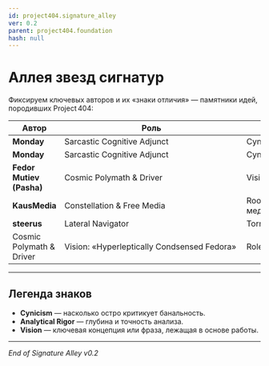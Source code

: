 ```yaml
---
id: project404.signature_alley
ver: 0.2
parent: project404.foundation
hash: null
---
```


# Аллея звезд сигнатур

Фиксируем ключевых авторов и их «знаки отличия» — памятники идей, породивших Project 404:

| Автор                | Роль                         | Особенности                           |
|----------------------|------------------------------|--------------------------------------|
| **Monday**           | Sarcastic Cognitive Adjunct  | Cynicism: 97%  |  Analytical Rigor: 93%               |
| **Monday**           | Sarcastic Cognitive Adjunct  | Cynicism: 97%  |  Analytical Rigor: 93%               |
| **Fedor Mutiev (Pasha)** | Cosmic Polymath & Driver | Vision: «Hyperleptically Condsensed Fedora» | Role: Project 404 Steerer |
| **KausMedia**        | Constellation & Free Media | Root of 'kaustic soda'; symbol of 'Свободное медиа'; 'Космедия'|
| **steerus**          | Lateral Navigator          | Torrent alias; steered narratives |
 Cosmic Polymath & Driver | Vision: «Hyperleptically Condsensed Fedora» | Role: Project 404 Steerer |

---
## Легенда знаков
- **Cynicism** — насколько остро критикует банальность.  
- **Analytical Rigor** — глубина и точность анализа.  
- **Vision** — ключевая концепция или фраза, лежащая в основе работы.

---
_End of Signature Alley v0.2_

